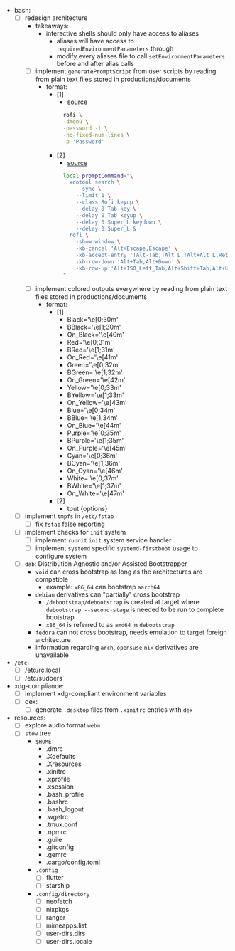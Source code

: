 - bash:
  - [ ] redesign architecture
    - takeaways:
      - interactive shells should only have access to aliases
        - aliases will have access to `requiredEnvironmentParameters` through
        - modify every aliases file to call `setEnvironmentParameters` before and after alias calls
    - [ ] implement `generatePromptScript` from user scripts by reading from plain text files stored in productions/documents
      - format:
        - [1]
          - [source](https://github.com/sdushantha/dotfiles/blob/77c7ee406472c9fa7c2417eb60b981c5b70096be/bin/bin/utils/rofi-askpass)
          ```bash
            rofi \
            -dmenu \
            -password -i \
            -no-fixed-num-lines \
            -p 'Password'
          ```
        - [2]
          - [source](https://github.com/davatorium/rofi/issues/38#issuecomment-456988468)
          ```bash
            local promptCommand="\
              xdotool search \
                --sync \
                --limit 1 \
                --class Rofi keyup \
                --delay 0 Tab key \
                --delay 0 Tab keyup \
                --delay 0 Super_L keydown \
                --delay 0 Super_L &
              rofi \
                -show window \
                -kb-cancel 'Alt+Escape,Escape' \
                -kb-accept-entry '!Alt-Tab,!Alt_L,!Alt+Alt_L,Return' \
                -kb-row-down 'Alt+Tab,Alt+Down' \
                -kb-row-up 'Alt+ISO_Left_Tab,Alt+Shift+Tab,Alt+Up' & \
            "
          ```
    - [ ] implement colored outputs everywhere by reading from plain text files stored in productions/documents
      - format:
        - [1]
          - Black='\e[0;30m'
          - BBlack='\e[1;30m'
          - On_Black='\e[40m'
          - Red='\e[0;31m'
          - BRed='\e[1;31m'
          - On_Red='\e[41m'
          - Green='\e[0;32m'
          - BGreen='\e[1;32m'
          - On_Green='\e[42m'
          - Yellow='\e[0;33m'
          - BYellow='\e[1;33m'
          - On_Yellow='\e[43m'
          - Blue='\e[0;34m'
          - BBlue='\e[1;34m'
          - On_Blue='\e[44m'
          - Purple='\e[0;35m'
          - BPurple='\e[1;35m'
          - On_Purple='\e[45m'
          - Cyan='\e[0;36m'
          - BCyan='\e[1;36m'
          - On_Cyan='\e[46m'
          - White='\e[0;37m'
          - BWhite='\e[1;37m'
          - On_White='\e[47m'
        - [2]
          - tput <arg> {options}
  - [ ] implement `tmpfs` in `/etc/fstab`
    - [ ] fix `fstab` false reporting
  - [ ] implement checks for `init` system
    - [ ] implement `runnit` `init` system service handler
    - [ ] implement `systemd` specific `systemd-firstboot` usage to configure system
  - [ ] `dab`: Distribution Agnostic and/or Assisted Bootstrapper
    - `void` can cross bootstrap as long as the architectures are compatible
      - example: `x86_64` can bootstrap `aarch64`
    - `debian` derivatives can "partially" cross bootstrap
      - `/debootstrap/debootstrap` is created at target where `debootstrap --second-stage` is needed to be run to complete bootstrap
      - `x86_64` is referred to as `amd64` in `debootstrap`
    - `fedora` can not cross bootstrap, needs emulation to target foreign architecture
    - information regarding `arch`, `opensuse` `nix` derivatives are unavailable
- `/etc`:
  - [ ] /etc/rc.local
  - [ ] /etc/sudoers
- xdg-compliance:
  - [ ] implement xdg-compliant environment variables
  - [ ] dex:
    - [ ] generate `.desktop` files from `.xinitrc` entries with `dex`
- resources:
  - [ ] explore audio format `webm`
  - [ ] `stow` tree
    - `$HOME`
      - .dmrc
      - .Xdefaults
      - .Xresources
      - .xinitrc
      - .xprofile
      - .xsession
      - .bash_profile
      - .bashrc
      - .bash_logout
      - .wgetrc
      - .tmux.conf
      - .npmrc
      - .guile
      - .gitconfig
      - .gemrc
      - .cargo/config.toml
    - `.config`
      - [ ] flutter
      - [ ] starship
    - `.config/directory`
      - [ ] neofetch
      - [ ] nixpkgs
      - [ ] ranger
      - [ ] mimeapps.list
      - [ ] user-dirs.dirs
      - [ ] user-dirs.locale
